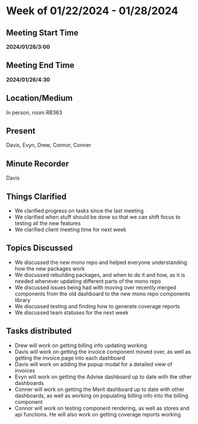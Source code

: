 # Week of 01/22/2024 - 01/28/2024

## Meeting Start Time

**2024/01/26/3:00**

## Meeting End Time

**2024/01/26/4:30**

## Location/Medium

In person, room RB363

## Present

Davis, Evyn, Drew, Connor, Conner

## Minute Recorder

Davis

## Things Clarified
- We clarified progress on tasks since the last meeting
- We clarified when stuff should be done so that we can shift focus to testing all the new features
- We clarified client meeting time for next week

## Topics Discussed
- We discussed the new mono repo and helped everyone understanding how the new packages work
- We discussed rebuilding packages, and when to do it and how, as it is needed whenever updating different parts of the mono repo
- We discussed issues being had with moving over recently merged components from the old dashboard to the new mono repo components library
- We discussed testing and finding how to generate coverage reports
- We discussed team statuses for the next week

## Tasks distributed
- Drew will work on getting billing info updating working
- Davis will work on getting the invoice component moved over, as well as getting the invoice page into each dashboard
- Davis will work on adding the popup modal for a detailed view of invoices
- Evyn will work on getting the Advise dashboard up to date with the other dashboards
- Conner will work on getting the Merit dashboard up to date with other dashboards, as well as working on populating billing info into the billing component
- Connor will work on testing component rendering, as well as stores and api functions. He will also work on getting coverage reports working
